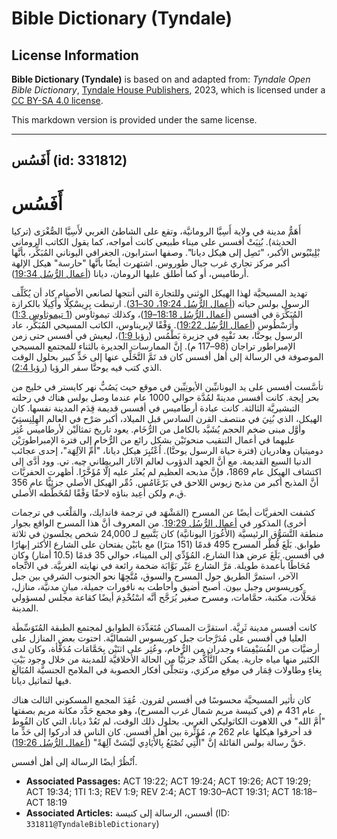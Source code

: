 # Bible Dictionary (Tyndale)

## License Information

**Bible Dictionary (Tyndale)** is based on and adapted from: _Tyndale Open Bible Dictionary_, [Tyndale House Publishers](https://tyndaleopenresources.com/), 2023, which is licensed under a [CC BY-SA 4.0 license](https://creativecommons.org/licenses/by-sa/4.0/legalcode.en).

This markdown version is provided under the same license.



--------------------------------

## أَفَسُس (id: 331812)

أَفَسُس
=======

أَهَمُّ مدينة في ولاية أَسِيَّا الرومانيَّة، وتقع على الشاطئ الغربي لأَسِيَّا الصُّغْرَى (تركيا الحديثة). بُنِيَتْ أفسس على ميناء طبيعي كانت أمواجه، كما يقول الكاتب الروماني بْلِينْيُوس الأكبر، "تَصِل إلى هيكل ديانا". وصفها استرابون، الجغرافي اليوناني المُبَكِّر، بأنَّها أكبر مركز تجاري غرب جبال طوروس. اشتهرت أيضًا بأنَّها "حارسة" هيكل الإلهة أرطاميس، أو كما أطلق عليها الرومان، ديانا ([أعمال الرُّسُل 19:34](https://ref.ly/Acts19:34)).

تهديد المسيحيَّة لهذا الهيكل الوثني وللتجارة التي أنتجها لصانعي الأصنام كاد أن يُكَلِّف الرسول بولس حياته ([أعمال الرُّسُل 19:24، 30–31](https://ref.ly/Acts19:24)). ارتبطت بِرِيسْكِلَّا وأَكِيلَا بالكرازة المُبَكِّرَة في أفسس ([أعمال الرُّسُل 18:18–19](https://ref.ly/Acts18:18-Acts18:19))، وكذلك تيموثاوس ([1 تيموثاوس 1:3](https://ref.ly/1Tim1:3)) وأَرَسْطُوس ([أعمال الرُّسُل 19:22](https://ref.ly/Acts19:22)). وَفْقًا لإيريناوس، الكاتب المسيحي المُبَكِّر، عاد الرسول يوحنَّا، بعد نَفْيِهِ في جزيرة بَطْمُس ([رؤيا 1:9](https://ref.ly/Rev1:9))، ليعيش في أفسس حتى زمن الإمبراطور تراجان (98–117 م). إنَّ الممارسات الجديرة بالثناء للمجتمع المسيحي الموصوفة في الرسالة إلى أهل أفسس كان قد تَمَّ التَّخَلِّي عنها إلى حَدٍّ كبير بحلول الوقت الذي كتب فيه يوحنَّا سفر الرؤيا ([رؤيا 2:4](https://ref.ly/Rev2:4)).

تأسَّست أفسس على يد اليونانيِّين الأيونِيِّين في موقع حيث يَصُبُّ نهر كايستر في خليج من بحر إيجة. كانت أفسس مدينةً لمُدَّة حوالي 1000 عام عندما وصل بولس هناك في رحلته التبشيريَّة الثالثة. كانت عبادة أرطاميس في أفسس قديمة قِدَم المدينة نفسها. كان الهيكل، الذي بُنِيَ في منتصف القرن السادس قبل الميلاد، أكبر صَرْح في العالم الهِلِنِستِيّ وأوَّل مبنى ضخم الحجم يُشَيَّد بالكامل من الرُّخَام. يعود تاريخ تمثالَيْن لأرطاميس عُثِر عليهما في أعمال التنقيب منحوتَيْن بشكل رائع من الرُّخام إلى فترة الإمبراطورَيْن دوميتيان وهادريان (فترة حياة الرسول يوحنَّا). اُعْتُبِرَ هيكل ديانا، "أُمِّ الآلِهَة"، إحدى عجائب الدنيا السبع القديمة. مع أنَّ الجهد الدؤوب لعالم الآثار البريطاني چيه. تي. وود أدَّى إلى اكتشاف الهيكل عام 1869، فإنَّ مذبحه العظيم لم يُعثَر عليه إلَّا مُؤَخَّرًا. أظهرت الحفريَّات أنَّ المذبح أكبر من مذبح زيوس اللاحق في بَرْغَامُس. دُمِّر الهيكل الأصلي جزئيًّا عام 356 ق.م ولكن أُعِيد بناؤه لاحقًا وَفْقًا لمُخَطَّطه الأصلي.

كشفت الحفريَّات أيضًا عن المسرح (المَشْهَد في ترجمة فاندايك، والمَلْعَب في ترجمات أخرى) المذكور في [أعمال الرُّسُل 19:29](https://ref.ly/Acts19:29). من المعروف أنَّ هذا المسرح الواقع بجوار منطقة التَّسَوُّق الرئيسيَّة (الأَغُورَا اليونانيَّة) كان يَتَّسِع لـ 24,000 شخص يجلسون في ثلاثة طوابق. بَلَغَ قُطْر المسرح 495 قدمًا (151 مترًا) مع بابَيْن يفتحان على الشارع الأكثر إبهارًا في أفسس. بَلَغَ عرض هذا الشارع، المُؤَدِّي إلى الميناء، حوالي 35 قدمًا (10\.5 أمتار) وكان مُحَاطًا بأعمدة طويلة. مَرَّ الشارع عَبْر بَوَّابَة ضخمة رائعة في نهايته الغربيَّة. في الاتِّجاه الآخر، استمرَّ الطريق حول المسرح والسوق، مُتَّجِهًا نحو الجنوب الشرقي بين جبل كوريسوس وجبل بيون. أصبح أضيق وأحاطت به نافورات جميلة، مبانٍ مدنيَّة، منازل، مَحَلَّات، مكتبة، حمَّامات، ومسرح صغير يُرَجَّح أنَّه اسْتُخْدِمَ أيضًا كقاعة مجلس لمسؤولي المدينة.

كانت أفسس مدينة ثَرِيَّة. استقرَّت المساكن مُتَعَدِّدَة الطوابق لمجتمع الطبقة المُتَوَسِّطَة العليا في أفسس على مُدَرَّجات جبل كوريسوس الشماليَّة. احتوت بعض المنازل على أرضيَّات من الفُسَيْفِسَاء وجدران من الرُّخام، وعُثِر على اثنَيْن بِحَمَّامَات مُدَفَّأة، وكان لدى الكثير منها مياه جارية. يمكن التَّأَكُّد جزئيًّا من الحالة الأخلاقيَّة للمدينة من خلال وجود بَيْتِ بِغاءٍ وطاولات قِمَار في موقع مركزي، وتتجلَّى أفكار الخصوبة في الملامح الجنسيَّة المُبَالَغ فيها لتماثيل ديانا.

كان تأثير المسيحيَّة محسوسًا في أفسس لقرون. عُقِدَ المجمع المسكوني الثالث هناك عام 431 م (في كنيسة مريم شمال غرب المسرح)، وهو مجمع حَدَّد مكانة مريم بصفتها "أُمَّ الله" في اللاهوت الكاثوليكي الغربي. بحلول ذلك الوقت، لم تَعُدْ ديانا، التي كان القُوط قد أحرقوا هيكلها عام 262 م، مُؤَثِّرة بين أهل أفسس. كان الناس قد أدركوا إلى حَدٍّ ما حَقَّ رسالة بولس القائلة إنَّ "الَّتِي تُصْنَعُ بِالأَيَادِي لَيْسَتْ آلِهَةً" ([أعمال الرُّسُل 19:26](https://ref.ly/Acts19:26)).

اُنْظُرْ أيضًا الرسالة إلى أهل أفسس.

* **Associated Passages:** ACT 19:22; ACT 19:24; ACT 19:26; ACT 19:29; ACT 19:34; 1TI 1:3; REV 1:9; REV 2:4; ACT 19:30–ACT 19:31; ACT 18:18–ACT 18:19
* **Associated Articles:** أفسس، الرسالة إلى كنيسة  (ID: `331811@TyndaleBibleDictionary`)

